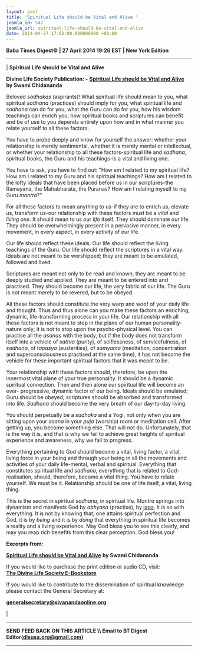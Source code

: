 ```yaml
---
layout: post
title: 'Spiritual Life should be Vital and Alive '
joomla_id: 542
joomla_url: spiritual-life-should-be-vital-and-alive
date: 2014-04-27 17:02:00.000000000 +00:00
---
```

  


























**Baba Times Digest© | 27 April 2014 19:26 EST | New York Edition**

* * *

|
**Spiritual Life should be Vital and Alive**

**Divine Life Society Publication: -** [**Spiritual Life should be Vital and Alive**](http://www.dlshq.org/discourse/feb97.htm) **by Swami Chidananda**

Beloved _sadhakas_ (aspirants)! What spiritual life should mean to you, what spiritual _sadhana_ (practices) should imply for you, what spiritual life and _sadhana_ can do for you, what the Guru can do for you, how his wisdom teachings can enrich you, how spiritual books and scriptures can benefit and be of use to you depends entirely upon how and in what manner you relate yourself to all these factors.

You have to probe deeply and know for yourself the answer: whether your relationship is merely sentimental, whether it is merely mental or intellectual, or whether your relationship to all these factors-spiritual life and _sadhana_, spiritual books, the Guru and his teachings-is a vital and living one.

You have to ask, you have to find out: "How am I related to my spiritual life? How am I related to my Guru and his spiritual teachings? How am I related to the lofty ideals that have been placed before us in our scriptures-the Ramayana, the Mahabharata, the Puranas? How am I relating myself to my Guru _mantra_?"

For all these factors to mean anything to us-if they are to enrich us, elevate us, transform us-our relationship with these factors must be a _vital_ and _living one_. It should mean to us our _life_ itself. They should dominate our life. They should be overwhelmingly present in a pervasive manner, in every movement, in every aspect, in every activity of our life.

Our life should reflect these ideals. Our life should reflect the living teachings of the Guru. Our life should reflect the scriptures in a vital way. Ideals are not meant to be worshipped; they are meant to be emulated, followed and lived.

Scriptures are meant not only to be read and known, they are meant to be deeply studied and applied. They are meant to be entered into and practised. They should become our life, the very fabric of our life. The Guru is not meant merely to be revered, but to be obeyed.

All these factors should constitute the very warp and woof of your daily life and thought. Thus and thus alone can you make these factors an enriching, dynamic, life-transforming process in your life. Our relationship with all these factors is not meant to stop in the plane of our human personality- nature only; it is not to stop upon the psycho-physical level. You can practise all the _asanas_ with the body, but if the body does not transform itself into a vehicle of _sattva_ (purity), of selflessness, of servicefulness, of _sadhana_, of _tapasya_ (austerities), of _samyama_ (meditation, concentration and superconsciousness practised at the same time), it has not become the vehicle for these important spiritual factors that it was meant to be.

Your relationship with these factors should, therefore, be upon the innermost vital plane of your true personality. It should be a dynamic spiritual connection. Then and then alone our spiritual life will become an ever- progressive, dynamic factor of our being. Ideals should be emulated; Guru should be obeyed; scriptures should be absorbed and transformed into life. _Sadhana_ should become the very breath of our day-to-day living.

You should perpetually be a _sadhaka_ and a Yogi, not only when you are sitting upon your _asana_ in your _puja_ (worship) room or meditation cell. After getting up, you become something else. That will not do. Unfortunately, that is the way it is, and that is why we fail to achieve great heights of spiritual experience and awareness, why we fail to progress.

Everything pertaining to God should become a vital, living factor, a vital, living force in your being and through your being in all the movements and activities of your daily life-mental, verbal and spiritual. Everything that constitutes spiritual life and _sadhana_, everything that is related to God-realisation, should, therefore, become a vital thing. You have to relate yourself. We must be it. Relationship should be one of life itself, a vital, living thing.

This is the secret in spiritual _sadhana_, in spiritual life. _Mantra_ springs into dynamism and manifests God by _abhyasa_ (practise), by [japa](http://www.dlshq.org/teachings/japayoga.htm). It is so with everything. It is not by knowing that, one attains spiritual perfection and God, it is by _being_ and it is by _doing_ that everything in spiritual life becomes a reality and a living experience. May God bless you to see this clearly, and may you reap rich benefits from this clear perception. God bless you!

**Excerpts from:**

[**Spiritual Life should be Vital and Alive**](http://www.dlshq.org/discourse/feb97.htm) **by Swami Chidananda**  
























If you would like to purchase the print edition or audio CD, visit:   
 [**The Divine Life Society E-Bookstore**](http://www.dlshq.org/cgi-bin/store/commerce.cgi?category=krishnananda&cart_id=1394930528.401)

If you would like to contribute to the dissemination of spiritual knowledge please contact the General Secretary at:

**[generalsecretary@sivanandaonline.org](mailto:generalsecretary@sivanandaonline.org)**



 |



* * *

**SEND FEED BACK ON THIS ARTICLE \\\ Email to BT Digest Editor[](mailto:dlsusa.org@gmail.com?subject=DLS%20Posts)(dlsusa.org@gmail.com)**

* * *

  
